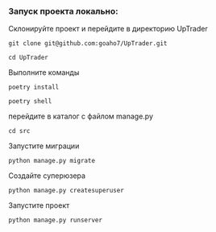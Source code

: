 ### Запуск проекта локально:

Склонируйте проект и перейдите в директорию UpTrader
``` 
git clone git@github.com:goaho7/UpTrader.git 
``` 
``` 
cd UpTrader 
```


Выполните команды
``` 
poetry install 
``` 
``` 
poetry shell 
``` 

перейдите в каталог с файлом manage.py
``` 
cd src 
``` 

Запустите миграции
``` 
python manage.py migrate 
``` 

Создайте суперюзера
``` 
python manage.py createsuperuser 
```

Запустите проект
``` 
python manage.py runserver 
``` 
